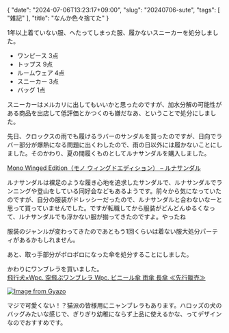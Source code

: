 {
   "date": "2024-07-06T13:23:17+09:00",
   "slug": "20240706-sute",
   "tags": [
      "雑記"
   ],
   "title": "なんか色々捨てた"
}

1年以上着ていない服、へたってしまった服、履かないスニーカーを処分しました。

- ワンピース 3点  
- トップス 9点
- ルームウェア 4点
- スニーカー 3点
- バッグ 1点
  
スニーカーはメルカリに出してもいいかと思ったのですが、加水分解の可能性がある商品を出店して低評価とかつくのも嫌だなあ、ということで処分にしました。

先日、クロックスの雨でも履けるラバーのサンダルを買ったのですが、日向でラバー部分が爆熱になる問題に出くわしたので、雨の日以外には履かないことにしました。そのかわり、夏の間履くものとしてルナサンダルを購入しました。

[Mono Winged Edition（モノ ウィングドエディション） – ルナサンダル](https://lunasandals-jp.com/products/luna-sandals-mono-winged-edition)

ルナサンダルは裸足のような履き心地を追求したサンダルで、ルナサンダルでランニングや登山をしている同好会などもあるようです。前々から気になっていたのですが、自分の服装がドレッシーだったので、ルナサンダルと合わないなーと思って買っていませんでした。ですが転職してから服装がどんどんゆるくなって、ルナサンダルでも浮かない服が揃ってきたのですよ。やったね

服装のジャンルが変わってきたのであともう1回くらいは着ない服大処分パーティがあるかもしれません。

あと、取っ手部分がボロボロになった傘を処分することにしました。

かわりにワンブレラを買いました。  
[飛行犬×Wpc\. 空飛ぶワンブレラ Wpc\. ビニール傘 雨傘 長傘 ≪先行販売≫](https://www.wpc-store.com/c/umbrella/pt-hk01-001)

[![Image from Gyazo](https://i.gyazo.com/e001ce635b7f88cfc4f3cd3dc8eee172/thumb/400.png)](https://gyazo.com/e001ce635b7f88cfc4f3cd3dc8eee172)

マジで可愛くない！？猫派の皆様用にニャンブレラもあります。ハロッズの犬のバッグみたいな感じで、ぎりぎり幼稚にならず上品に使えるかな、ってデザインなのでおすすめです。
